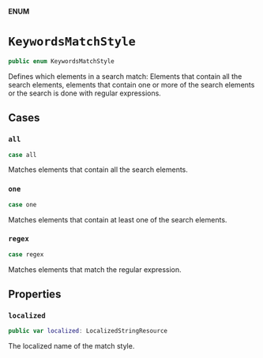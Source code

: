**ENUM**

# `KeywordsMatchStyle`

```swift
public enum KeywordsMatchStyle
```

Defines which elements in a search match:
Elements that contain all the search elements,
elements that contain one or more of the search elements
or the search is done with regular expressions.

## Cases
### `all`

```swift
case all
```

Matches elements that contain all the search elements.

### `one`

```swift
case one
```

Matches elements that contain at least one of the search elements.

### `regex`

```swift
case regex
```

Matches elements that match the regular expression.

## Properties
### `localized`

```swift
public var localized: LocalizedStringResource
```

The localized name of the match style.
